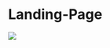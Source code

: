 # Landing-Page

<img src="https://cdn.discordapp.com/attachments/943301725882810479/963576134690299924/commit_1.gif">
